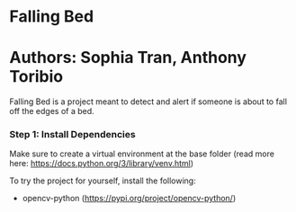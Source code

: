 # Falling Bed
# Authors: Sophia Tran, Anthony Toribio

Falling Bed is a project meant to detect and alert if someone is about to fall off the edges of a bed. 

### Step 1: Install Dependencies
Make sure to create a virtual environment at the base folder (read more here: https://docs.python.org/3/library/venv.html)

To try the project for yourself, install the following:
* opencv-python (https://pypi.org/project/opencv-python/)  